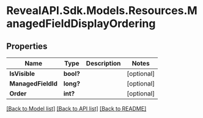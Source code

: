 # RevealAPI.Sdk.Models.Resources.ManagedFieldDisplayOrdering
## Properties

Name | Type | Description | Notes
------------ | ------------- | ------------- | -------------
**IsVisible** | **bool?** |  | [optional] 
**ManagedFieldId** | **long?** |  | [optional] 
**Order** | **int?** |  | [optional] 

[[Back to Model list]](../README.md#documentation-for-models) [[Back to API list]](../README.md#documentation-for-api-endpoints) [[Back to README]](../README.md)

